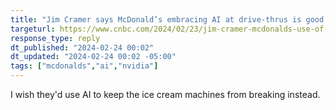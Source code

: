 ```yaml
---
title: "Jim Cramer says McDonald’s embracing AI at drive-thrus is good news for Nvidia"
targeturl: https://www.cnbc.com/2024/02/23/jim-cramer-mcdonalds-use-of-ai-at-drive-thrus-is-good-news-for-nvidia.html
response_type: reply
dt_published: "2024-02-24 00:02"
dt_updated: "2024-02-24 00:02 -05:00"
tags: ["mcdonalds","ai","nvidia"]
---
```


I wish they'd use AI to keep the ice cream machines from breaking instead.